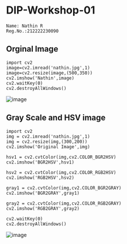 # DIP-Workshop-01
```
Name: Nathin R
Reg.No.:212222230090
```
## Orginal Image
```
import cv2
image=cv2.imread('nathin.jpg',1)
image=cv2.resize(image,(500,350))
cv2.imshow('Nathin',image)
cv2.waitKey(0)
cv2.destroyAllWindows()
```
![image](https://github.com/NathinR/DIP-Workshop-01/assets/118679646/d414e2ae-bae5-47b0-bb76-9565e6f5f9cf)

## Gray Scale and HSV image
```
import cv2
img = cv2.imread('nathin.jpg',1)
img = cv2.resize(img,(300,200))
cv2.imshow('Original Image',img)

hsv1 = cv2.cvtColor(img,cv2.COLOR_BGR2HSV)
cv2.imshow('BGR2HSV',hsv1)

hsv2 = cv2.cvtColor(img,cv2.COLOR_RGB2HSV)
cv2.imshow('RGB2HSV',hsv2)

gray1 = cv2.cvtColor(img,cv2.COLOR_BGR2GRAY)
cv2.imshow('BGR2GRAY',gray1)

gray2 = cv2.cvtColor(img,cv2.COLOR_RGB2GRAY)
cv2.imshow('RGB2GRAY',gray2)

cv2.waitKey(0)
cv2.destroyAllWindows()
```
![image](https://github.com/NathinR/DIP-Workshop-01/assets/118679646/2b8845df-4863-4304-82a2-e412084ec58c)
